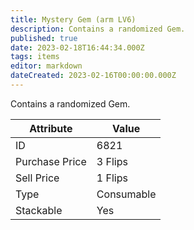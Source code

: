 ```yaml
---
title: Mystery Gem (arm LV6)
description: Contains a randomized Gem.
published: true
date: 2023-02-18T16:44:34.000Z
tags: items
editor: markdown
dateCreated: 2023-02-16T00:00:00.000Z
---
```


Contains a randomized Gem.

|Attribute|Value|
|-|-|
|ID|6821|
|Purchase Price|3 Flips|
|Sell Price|1 Flips|
|Type|Consumable|
|Stackable|Yes|

